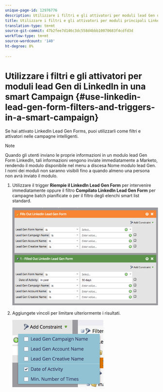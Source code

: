 ```yaml
---
unique-page-id: 12976776
description: Utilizzare i filtri e gli attivatori per moduli lead Gen di LinkedIn in una Smart Campaign - Marketo Docs - Documentazione prodotto
title: Utilizzare i filtri e gli attivatori per moduli principali LinkedIn in una campagna avanzata
translation-type: tm+mt
source-git-commit: 47b2fee7d146c3dc558d4bbb10070683f4cdfd3d
workflow-type: tm+mt
source-wordcount: '140'
ht-degree: 0%

---
```



# Utilizzare i filtri e gli attivatori per moduli lead Gen di LinkedIn in una smart Campaign {#use-linkedin-lead-gen-form-filters-and-triggers-in-a-smart-campaign}

Se hai attivato LinkedIn Lead Gen Forms, puoi utilizzarli come filtri e attivatori nelle campagne intelligenti.

>[!NOTE]
>
>Quando gli utenti inviano le proprie informazioni in un modulo lead Gen Form LinkedIn, tali informazioni vengono inviate immediatamente a Marketo, rendendo il modulo disponibile nel menu a discesa Nome modulo lead Gen. I nomi dei moduli non saranno visibili fino a quando almeno una persona non avrà inviato il modulo.

1. Utilizzare il trigger **Riempie il LinkedIn Lead Gen Form** per intervenire immediatamente oppure il filtro **Compilato LinkedIn Lead Gen Form** per campagne batch pianificate o per il filtro degli elenchi smart list standard.

   ![](assets/screen-shot-2017-03-29-at-2.38.03-pm.png)

1. Aggiungete vincoli per limitare ulteriormente i risultati.

   ![](assets/lead-gen-constraints.png)

